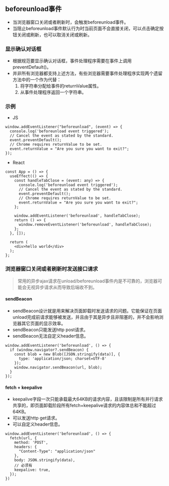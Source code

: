 ## beforeunload事件
- 当浏览器窗口关闭或者刷新时，会触发beforeunload事件。
- 当阻止beforeunload事件默认行为时当前页面不会直接关闭，可以点击确定按钮关闭或刷新，也可以取消关闭或刷新。
### 显示确认对话框
- 根据规范要显示确认对话框，事件处理程序需要在事件上调用preventDefault()。
- 并非所有浏览器都支持上述方法，有些浏览器需要事件处理程序实现两个遗留方法中的一个作为代替：
  1. 将字符串分配给事件的returnValue属性。
  2. 从事件处理程序返回一个字符串。
### 示例
- JS
```
window.addEventListener("beforeunload", (event) => {
  console.log('beforeunload event triggered');
  // Cancel the event as stated by the standard.
  event.preventDefault();
  // Chrome requires returnValue to be set.
  event.returnValue = "Are you sure you want to exit?";
});
```
- React
```
const App = () => {
  useEffect(() => {
    const handleTabClose = (event: any) => {
      console.log('beforeunload event triggered');
      // Cancel the event as stated by the standard.
      event.preventDefault();
      // Chrome requires returnValue to be set.
      event.returnValue = "Are you sure you want to exit?";
    };

    window.addEventListener('beforeunload', handleTabClose);
    return () => {
      window.removeEventListener('beforeunload', handleTabClose);
    };
  }, []);

  return (
    <div>hello world</div>
  );
};
```
### 浏览器窗口关闭或者刷新时发送接口请求
> 常用的异步ajax请求在unload/beforeunload事件内是不可靠的，浏览器可能会无视异步请求从而导致后端收不到。

#### sendBeacon
- sendBeacon设计就是用来解决页面卸载时发送请求的问题。它能保证在页面unload完成前请求能够被发送，并且由于其是异步且非阻塞的，并不会影响浏览器其它页面的显示效率。
- sendBeacon只能发送http post请求。
- sendBeacon无法自定义header信息。
```
window.addEventListener('beforeunload', () => {
  if (window.navigator?.sendBeacon) {
    const blob = new Blob([JSON.stringify(data)], {
      type: 'application/json; charset=UTF-8'
    });
    window.navigator.sendBeacon(url, blob);
  }
});
```
#### fetch + keepalive
- keepalive字段一次只能承载最大64KB的请求内容，且该限制是所有并行请求共享的，即页面卸载阶段所有fetch+keepalive请求的内容体总和不能超过64KB。
- 可以发送http get请求。
- 可以自定义header信息。
```
window.addEventListener('beforeunload', () => {
  fetch(url, {
    method: 'POST',
    headers: {
      "Content-Type": "application/json"
    }, 
    body: JSON.stringify(data),
    // 必须有
    keepalive: true,
  });
})
```